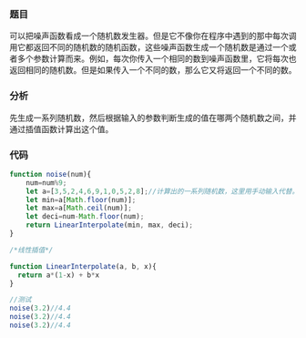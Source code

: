 ### 题目
可以把噪声函数看成一个随机数发生器。但是它不像你在程序中遇到的那中每次调用它都返回不同的随机数的随机函数，这些噪声函数生成一个随机数是通过一个或者多个参数计算而来。例如，每次你传入一个相同的数到噪声函数里，它将每次也返回相同的随机数。但是如果传入一个不同的数，那么它又将返回一个不同的数。 

### 分析
先生成一系列随机数，然后根据输入的参数判断生成的值在哪两个随机数之间，并通过插值函数计算出这个值。

### 代码
```javascript
function noise(num){
	num=num%9;
	let a=[3,5,2,4,6,9,1,0,5,2,8];//计算出的一系列随机数，这里用手动输入代替。
	let min=a[Math.floor(num)];
	let max=a[Math.ceil(num)];
	let deci=num-Math.floor(num);
	return LinearInterpolate(min, max, deci);
}

/*线性插值*/

function LinearInterpolate(a, b, x){
  return a*(1-x) + b*x
}

//测试
noise(3.2)//4.4
noise(3.2)//4.4
noise(3.2)//4.4

```

